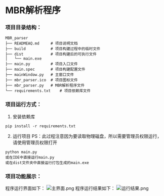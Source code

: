 # MBR解析程序


### 项目目录结构：
```
MBR_parser
├── READMEAQ.md     # 项目说明文档
├── build           # 项目构建过程中的临时文件
├── dist            # 项目构建后的可执行文件
│   └── main.exe
├── main.py         # 项目入口文件
├── main.spec       # 项目构建配置文件
├── mainWindow.py   # 主窗口文件
├── mbr_parser.ico  # 项目图标文件
├── mbr_parser.py   # MBR解析程序文件
└── requirements.txt    # 项目依赖库文件
```
### 项目运行方式：
1. 安装依赖库
```shell
pip install -r requirements.txt
```
2. 运行项目 
PS：此过程注意因为要读取物理磁盘，所以需要管理员权限运行，请使用管理员权限打开
```shell
python main.py
或在IDE中直接运行main.py
或在dist文件夹中直接运行打包生成的main.exe
```

### 项目功能展示：
程序运行界面如下：
![主界面.png](https://s2.loli.net/2024/10/30/tA5pzEOlFcf9Q2I.png)
程序运行结果如下：
![运行结果.png](https://s2.loli.net/2024/10/30/w2VCka3O61notsD.png)




